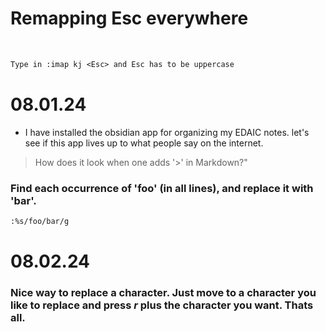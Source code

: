 # Remapping Esc everywhere
<br>

```txt
Type in :imap kj <Esc> and Esc has to be uppercase
```

# 08.01.24

- I have installed the obsidian app for organizing my EDAIC notes. let's see if this app lives up to what people say on the internet.

> How does it look when one adds '>' in Markdown?"

### Find each occurrence of 'foo' (in all lines), and replace it with 'bar'.

```bash
:%s/foo/bar/g
```


# 08.02.24

### Nice way to replace a character. Just move to a character you like to replace and press _r_ plus the character you want. Thats all. 